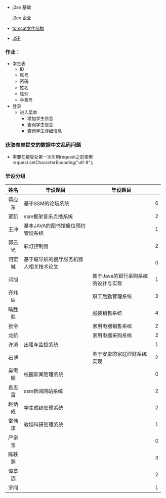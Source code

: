 - j2se 基础

  j2ee 企业

- [tomcat文件结构](https://blog.csdn.net/qq_32763635/article/details/91132812)

- [JSP](https://www.w3cschool.cn/jsp/jsp-intro.html)

### 作业：

- 学生表
  - ID
  - 账号
  - 密码
  - 姓名
  - 性别
  - 手机号
- 登录
  - 进入菜单
    - 增加学生信息
    - 查询学生信息
    - 查询学生详细信息

### 获取表单提交的数据中文乱码问题

- 需要在接受处第一次引用request之前使用request.setCharacterEncoding("utf-8");

### 毕设分组

|  姓名  | 毕设题目            | 毕设题目                              |                               |
| :----: | ------------------- | -------------------------------------- | -------------------------------------- |
| 蒋应东 | 基于SSM的论坛系统   |  | 6 |
|  覃凯  | ssm框架音乐点播系统 |  | 2 |
|  王冲  | 基本JAVA的图书馆座位预约管理系统 |  | 1 |
| 郭云光 | 彩灯控制器          |  | 2 |
| 何宏城 | 基于磁导航的餐厅服务机器人相关技术论文 |  | 0 |
|  邓旭  |                     | 基于Java的银行采购系统的设计与实现    | 1   |
| 齐炜辰 |                     | 职工后勤管理系统                    | 3                   |
| 喻胜胜 |                     | 服装销售系统                       | 4                      |
|  张令  |                     | 家用电器销售系统                     | 2                    |
|  龙航  |                     | 家用电器采购系统                     | 2                    |
|  许涛  | 出租车监控系统 |  | 1 |
|  石博  |                     | 基于安卓的家庭理财系统实现           | 2          |
| 吴需颖 | 校园新闻管理系统    |                                        | 0 |
| 袁志富 | ssm新闻网站系统     |  | 2 |
| 赵炳成 | 学生成绩管理系统    |  | 2 |
| 雷伟泽 | 教授科研管理系统    |  | 1 |
| 严家宝 |                     |                                        | 0 |
| 陈轶鹏 |                     |  | 3 |
| 谭章远 |                     |  | 2 |
|  罗闯  |                     |  | 1 |

